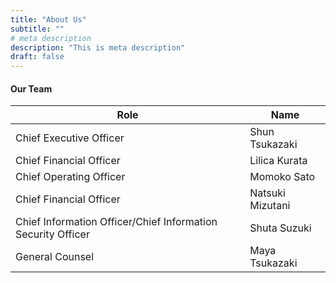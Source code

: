 ```yaml
---
title: "About Us"
subtitle: ""
# meta description
description: "This is meta description"
draft: false
---
```


#### Our Team

|**Role**|**Name**|
|-|-|
|Chief Executive Officer|Shun Tsukazaki|
|Chief Financial Officer|Lilica Kurata|
|Chief Operating Officer|Momoko Sato|
|Chief Financial Officer|Natsuki Mizutani|
|Chief Information Officer/Chief Information Security Officer|Shuta Suzuki|
|General Counsel|Maya Tsukazaki|